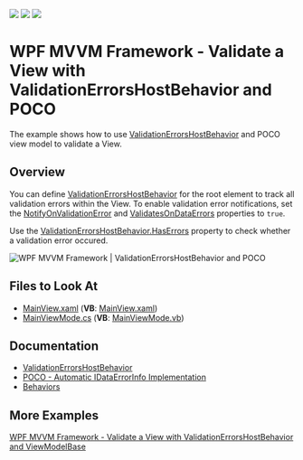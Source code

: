 <!-- default badges list -->
![](https://img.shields.io/endpoint?url=https://codecentral.devexpress.com/api/v1/VersionRange/128642563/22.2.2%2B)
[![](https://img.shields.io/badge/Open_in_DevExpress_Support_Center-FF7200?style=flat-square&logo=DevExpress&logoColor=white)](https://supportcenter.devexpress.com/ticket/details/T123000)
[![](https://img.shields.io/badge/📖_How_to_use_DevExpress_Examples-e9f6fc?style=flat-square)](https://docs.devexpress.com/GeneralInformation/403183)
<!-- default badges end -->
# WPF MVVM Framework - Validate a View with ValidationErrorsHostBehavior and POCO

The example shows how to use [ValidationErrorsHostBehavior](https://docs.devexpress.com/WPF/DevExpress.Mvvm.UI.ValidationErrorsHostBehavior) and POCO view model to validate a View.

## Overview

You can define [ValidationErrorsHostBehavior](https://docs.devexpress.com/WPF/DevExpress.Mvvm.UI.ValidationErrorsHostBehavior) for the root element to track all validation errors within the View. To enable validation error notifications, set the [NotifyOnValidationError](https://docs.microsoft.com/en-us/dotnet/api/system.windows.data.binding.notifyonvalidationerror) and [ValidatesOnDataErrors](https://docs.microsoft.com/en-us/dotnet/api/system.windows.data.binding.validatesondataerrors) properties to `true`.

Use the [ValidationErrorsHostBehavior.HasErrors](https://docs.devexpress.com/WPF/DevExpress.Mvvm.UI.ValidationErrorsHostBehavior.HasErrors) property to check whether a validation error occured.

![WPF MVVM Framework | ValidationErrorsHostBehavior and POCO](https://user-images.githubusercontent.com/12169834/134019953-024e42b8-6b1e-4763-a168-ce6ec3b00ac9.png)


<!-- default file list --> 
## Files to Look At
- [MainView.xaml](./CS/View/MainView.xaml) (**VB**: [MainView.xaml](./VB/View/MainView.xaml))
- [MainViewMode.cs](./CS/ViewModel/MainViewModel.cs) (**VB**: [MainViewMode.vb](./VB/ViewModel/MainViewModel.vb))
<!-- default file list end -->

## Documentation

- [ValidationErrorsHostBehavior](https://docs.devexpress.com/WPF/DevExpress.Mvvm.UI.ValidationErrorsHostBehavior)
- [POCO - Automatic IDataErrorInfo Implementation](http://docs.devexpress.devx/WPF/17352/mvvm-framework/viewmodels/runtime-generated-poco-viewmodels?v=21.2#idataerrorinfo)
- [Behaviors](https://docs.devexpress.com/WPF/17442/mvvm-framework/behaviors)

## More Examples

[WPF MVVM Framework - Validate a View with ValidationErrorsHostBehavior and ViewModelBase](https://github.com/DevExpress-Examples/wpf-mvvm-framework-validationerrorshostbehavior)
